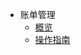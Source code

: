 * 账单管理
    * [概览](charge/bill/overview)
    * [操作指南](charge/bill/operate)










    
   
   
    
        